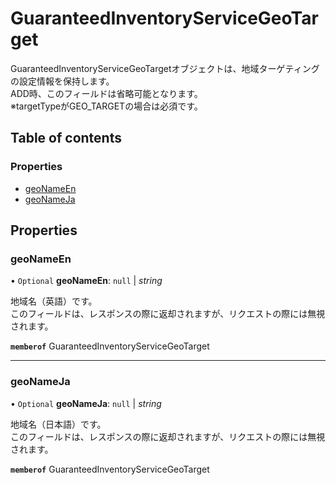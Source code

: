 # GuaranteedInventoryServiceGeoTarget


<div lang=\"ja\"> GuaranteedInventoryServiceGeoTargetオブジェクトは、地域ターゲティングの設定情報を保持します。<br> ADD時、このフィールドは省略可能となります。<br> ※targetTypeがGEO_TARGETの場合は必須です。 </div> 

## Table of contents

### Properties

- [geoNameEn](guaranteedinventoryservicegeotarget.md#geonameen)
- [geoNameJa](guaranteedinventoryservicegeotarget.md#geonameja)

## Properties

### geoNameEn

• `Optional` **geoNameEn**: ``null`` \| *string*

<div lang=\"ja\"> 地域名（英語）です。<br> このフィールドは、レスポンスの際に返却されますが、リクエストの際には無視されます。 </div> 

**`memberof`** GuaranteedInventoryServiceGeoTarget

___

### geoNameJa

• `Optional` **geoNameJa**: ``null`` \| *string*

<div lang=\"ja\"> 地域名（日本語）です。<br> このフィールドは、レスポンスの際に返却されますが、リクエストの際には無視されます。 </div> 

**`memberof`** GuaranteedInventoryServiceGeoTarget
